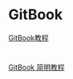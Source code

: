 # GitBook
[GitBook教程](https://blog.csdn.net/axi295309066/article/details/61420694)

#
[GitBook 简明教程](http://www.chengweiyang.cn/gitbook/index.html)